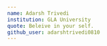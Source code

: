 ```yaml
---
name: Adarsh Trivedi
institution: GLA University
quote: Beleive in your self.
github_user: adarshtrivedi0810
---
```

